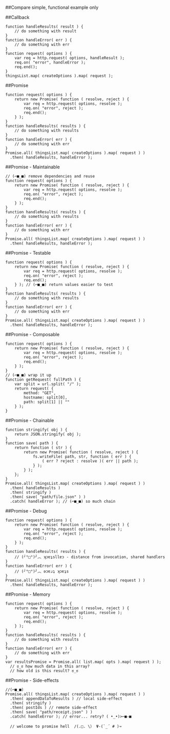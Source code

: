 ##Compare
simple, functional example only


##Callback

    function handleResults( result ) {
        // do something with result
    }
    function handleError( err ) {
        // do something with err
    }
    function request( options ) {
        var req = http.request( options, handleResult );
        req.on( "error", handleError );
        req.end();
    }
    thingsList.map( createOptions ).map( request );


##Promise

    function request( options ) {
        return new Promise( function ( resolve, reject ) {
            var req = http.request( options, resolve );
            req.on( "error", reject );
            req.end();
        } );
    }
    function handleResults( results ) {
        // do something with results
    }
    function handleError( err ) {
        // do something with err
    }
    Promise.all( thingsList.map( createOptions ).map( request ) )
      .then( handleResults, handleError );


##Promise - Maintainable

    // (⌐■_■) remove dependencies and reuse
    function request( options ) {
        return new Promise( function ( resolve, reject ) {
            var req = http.request( options, resolve );
            req.on( "error", reject );
            req.end();
        } );
    }
    function handleResults( results ) {
        // do something with results
    }
    function handleError( err ) {
        // do something with err
    }
    Promise.all( thingsList.map( createOptions ).map( request ) )
      .then( handleResults, handleError );


##Promise - Testable

    function request( options ) {
        return new Promise( function ( resolve, reject ) {
            var req = http.request( options, resolve );
            req.on( "error", reject );
            req.end();
        } ); // (⌐■_■) return values easier to test
    }
    function handleResults( results ) {
        // do something with results
    }
    function handleError( err ) {
        // do something with err
    }
    Promise.all( thingsList.map( createOptions ).map( request ) )
      .then( handleResults, handleError );


##Promise - Composable

    function request( options ) {
        return new Promise( function ( resolve, reject ) {
            var req = http.request( options, resolve );
            req.on( "error", reject );
            req.end();
        } );
    }
    // (⌐■_■) wrap it up
    function getRequest( fullPath ) {
        var split = url.split( "/" );
        return request( {
            method: "GET",
            hostname: split[0],
            path: split[1] || ""
        } );
    }


##Promise - Chainable

    function stringify( obj ) {
        return JSON.stringify( obj );
    }
    function save( path ) {
        return function ( str ) {
            return new Promise( function ( resolve, reject ) {
                fs.writeFile( path, str, function ( err ) {
                    ( err ? reject : resolve )( err || path );
                } );
            } );
        };
    }
    Promise.all( thingsList.map( createOptions ).map( request ) )
      .then( handleResults )
      .then( stringify )
      .then( save( "path/file.json" ) )
      .catch( handleError ); // (⌐■_■) so much chain


##Promise - Debug

    function request( options ) {
        return new Promise( function ( resolve, reject ) {
            var req = http.request( options, resolve );
            req.on( "error", reject );
            req.end();
        } );
    }
    function handleResults( results ) {
        // (╯°□°)╯︵ ʞɔɐʇsllɐɔ - distance from invocation, shared handlers
    }
    function handleError( err ) {
        // (╯°□°)╯︵ ǝɔɐɹʇ ʞɔɐʇs
    }
    Promise.all( thingsList.map( createOptions ).map( request ) )
      .then( handleResults, handleError );


##Promise - Memory

    function request( options ) {
        return new Promise( function ( resolve, reject ) {
            var req = http.request( options, resolve );
            req.on( "error", reject );
            req.end();
        } );
    }
    function handleResults( results ) {
        // do something with results
    }
    function handleError( err ) {
        // do something with err
    }
    var resultsPromise = Promise.all( list.map( opts ).map( request ) );
      // ಠ_ಠ how much data in this array?
      // how old is this result? ಠ_ಠ


##Promise - Side-effects

    //(⌐■_■)
    Promise.all( thingsList.map( createOptions ).map( request ) )
      .then( appendDataToResults ) // local side-effect
      .then( stringify )
      .then( postIds ) // remote side-effect
      .then( save( "path/receipt.json" ) )
      .catch( handleError ); // error... retry? ( •_•)>⌐■-■

      // welcome to promise hell  /(.□. \） Ψ-(`_´ # )↝

